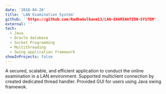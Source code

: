 ```yaml
---
date: '2018-04-20'
title: 'LAN Examination System'
github: ''https://github.com/RadhaGulhane13/LAN-EXAMINATION-SYSTEM'
external: ''
tech:
  - Java
  - Oracle database
  - Socket Programming
  - Multithreading
  - Swing application framework
showInProjects: false
---
```


A secured, scalable, and efficient application to conduct the online examination in a LAN environment. Supported multiclient connection by created dedicated thread handler. Provided GUI for users using Java swing framewok.
